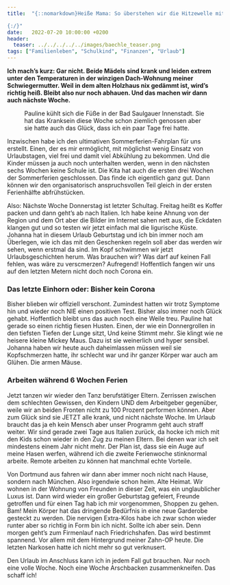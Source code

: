 ```yaml
---
title:  "{::nomarkdown}Heiße Mama: So überstehen wir die Hitzewelle mit dem Sommerferien-Masterplan

{:/}"
date:   2022-07-20 10:00:00 +0200
header:
  teaser: ../../../../../images/baechle_teaser.png
tags: ["Familienleben", "Schulkind", "Finanzen", "Urlaub"]
---
```


**Ich mach’s kurz: Gar nicht. Beide Mädels sind krank und leiden extrem unter den Temperaturen in der winzigen Dach-Wohnung meiner Schwiegermutter. Weil in dem alten Holzhaus nix gedämmt ist, wird’s richtig heiß. Bleibt also nur noch abhauen. Und das machen wir dann auch nächste Woche.**

<figure>
  <img src="../../../../../images/baechle.png" alt="">
  <figcaption>Pauline kühlt sich die Füße in der Bad Saulgauer Innenstadt. Sie hat das Kranksein diese Woche schon ziemlich genossen aber sie hatte auch das Glück, dass ich ein paar Tage frei hatte.</figcaption>
</figure>      


Inzwischen habe ich den ultimativen Sommerferien-Fahrplan für uns erstellt. Einen, der es mir ermöglicht, mit möglichst wenig Einsatz von Urlaubstagen, viel frei und damit viel Abkühlung zu bekommen. Und die Kinder müssen ja auch noch unterhalten werden, wenn in den nächsten sechs Wochen keine Schule ist. Die Kita hat auch die ersten drei Wochen der Sommerferien geschlossen. Das finde ich eigentlich ganz gut. Dann können wir den organisatorisch anspruchsvollen Teil gleich in der ersten Ferienhälfte abfrühstücken.

Also: Nächste Woche Donnerstag ist letzter Schultag. Freitag heißt es Koffer packen und dann geht’s ab nach Italien. Ich habe keine Ahnung von der Region und dem Ort aber die Bilder im Internet sahen nett aus, die Eckdaten klangen gut und so testen wir jetzt einfach mal die ligurische Küste. Johanna hat in diesem Urlaub Geburtstag und ich bin immer noch am Überlegen, wie ich das mit den Geschenken regeln soll aber das werden wir sehen, wenn erstmal da sind. Im Kopf schwimmen wir jetzt Urlaubsgeschichten herum. Was brauchen wir? Was darf auf keinen Fall fehlen, was wäre zu verscmerzen? Aufregend! Hoffentlich fangen wir uns auf den letzten Metern nicht doch noch Corona ein.

<h3>Das letzte Einhorn oder: Bisher kein Corona</h3>

Bisher blieben wir offiziell verschont. Zumindest hatten wir trotz Symptome hin und wieder noch NIE einen positiven Test. Bisher also immer noch Glück gehabt. Hoffentlich bleibt uns das auch noch eine Weile treu. Pauline hat gerade so einen richtig fiesen Husten. Einen, der wie ein Donnergrollen in den tiefsten Tiefen der Lunge sitzt, Und keine Stimmt mehr. Sie klingt wie ne heisere kleine Mickey Maus. Dazu ist sie weinerlich und hyper sensibel. Johanna haben wir heute auch daheimlassen müssen weil sie Kopfschmerzen hatte, ihr schlecht war und ihr ganzer Körper war auch am Glühen. Die armen Mäuse. 

<h3>Arbeiten während 6 Wochen Ferien</h3>

Jetzt tanzen wir wieder den Tanz berufstätiger Eltern. Zerrissen zwischen dem schlechten Gewissen, den Kindern UND dem Arbeitgeber gegenüber, weile wir an beiden Fronten nicht zu 100 Prozent performen können. Aber zum Glück sind sie JETZT alle krank, und nicht nächste Woche. Im Urlaub braucht das ja eh kein Mensch aber unser Programm geht auch straff weiter. Wir sind gerade zwei Tage aus Italien zurück, da hocke ich mich mit den Kids schon wieder in den Zug zu meinen Eltern. Bei denen war ich seit mindestens einem Jahr nicht mehr. Der Plan ist, dass sie ein Auge auf meine Hasen werfen, während ich die zweite Ferienwoche stinknormal arbeite. Remote arbeiten zu können hat manchmal echte Vorteile. 

Von Dortmund aus fahren wir dann aber immer noch nicht nach Hause, sondern nach München. Also irgendwie schon heim. Alte Heimat. Wir wohnen in der Wohnung von Freunden in dieser Zeit, was ein unglaublicher Luxus ist. Dann wird wieder ein großer Geburtstag gefeiert, Freunde getroffen und für einen Tag hab ich mir vorgenommen, Shoppen zu gehen. Bam! Mein Körper hat das dringende Bedürfnis in eine neue Garderobe gesteckt zu werden. Die nervigen Extra-Kilos habe ich zwar schon wieder runter aber so richtig in Form bin ich nicht. Sollte ich aber sein. Denn morgen geht’s zum Firmenlauf nach Friedrichshafen. Das wird bestimmt spannend. Vor allem mit dem Hintergrund meiner Zahn-OP heute. Die letzten Narkosen hatte ich nicht mehr so gut verknusert. 

Den Urlaub im Anschluss kann ich in jedem Fall gut brauchen. Nur noch eine volle Woche. Noch eine Woche Arschbacken zusammenkneifen. Das schaff ich!





 















 















 

 





 

  


 
 
 
 


   


 



 






 






 


 
 






















 








 

   



















  












 






 





  


  






					 


 
 









